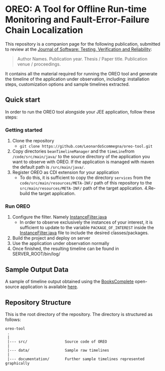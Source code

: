 # OREO: A Tool for Offline Run-time Monitoring and Fault-Error-Failure Chain Localization

This repository is a companion page for the following publication, submitted to review at the [Journal of Software: Testing, Verification and Reliability](https://onlinelibrary-wiley-com.vu-nl.idm.oclc.org/journal/10991689):
> Author Names. Publication year. Thesis / Paper title. Publication venue / proceedings.

It contains all the material required for running the OREO tool and generate the timeline of the application under observation, including: 
installation steps, customization options and sample timelines extracted.

<!--
## How to cite us
The scientific article describing design, execution, and main results of this study is available [here](https://www.google.com).<br> 
If this study is helping your research, consider to cite it is as follows, thanks!

```
@article{,
  title={},
  author={},
  journal={},
  volume={},
  pages={},
  year={},
  publisher={}
}
```
-->

## Quick start
In order to run the OREO tool alongside your JEE application, follow these steps:

### Getting started

1. Clone the repository 
   - `git clone https://github.com/LeonardoScommegna/oreo-tool.git`
2. Copy directories `beanTimelineManager` and the `timeLine`from `/code/src/main/java/` to the source directory of the application you want to observe with OREO. 
If the application is managed with maven the default path is  `/src/main/java/`.
3. Register OREO as CDI extension for your application
    - To do this, it is sufficient to copy the directory `services` from the `code/src/main/resources/META-INF/` path of this repository to the `src/main/resources/META-INF/` path of the target application.
4.Re-build the target application.

### Run OREO

1. Configure the filter. Namely [InstanceFilter.java](/code/src/main/java/beanTimelineManager/filter/InstanceFilter.java) 
    - In order to observe exclusively the instances of your interest, it is sufficient to update to the variable `PACKAGE_OF_INTEREST` inside the [InstanceFilter.java](/code/src/main/java/beanTimelineManager/filter/InstanceFilter.java) file to include the desired classes/packages.
2. Build the project and deploy on server
3. Use the application under observation normally
4. Once finished, the resulting timeline can be found in SERVER_ROOT/bin/log/

Sample Output Data
---------------
A sample of timeline output obtained using the [BooksComplete](https://github.com/Apress/Practical-JSF-Java-EE-8/tree/master/BooksComplete) open-source application is available [here](data/).

## Repository Structure
This is the root directory of the repository. The directory is structured as follows:

    oreo-tool
     .
     |
     |--- src/                 Source code of OREO
     |
     |--- data/                Sample raw timelines     
     |
     |--- documentation/       Further sample timelines represented graphically  
